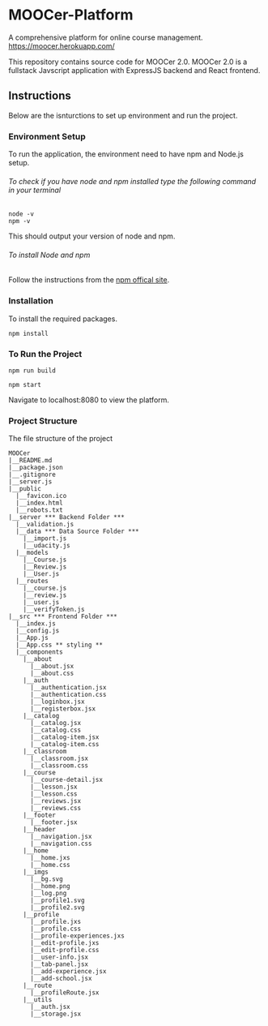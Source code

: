 # MOOCer-Platform

A comprehensive platform for online course management. https://moocer.herokuapp.com/

This repository contains source code for MOOCer 2.0. MOOCer 2.0 is a fullstack Javscript application with ExpressJS backend and React frontend.

## Instructions

Below are the isnturctions to set up environment and run the project.

### Environment Setup

To run the application, the environment need to have npm and Node.js setup.

###### To check if you have node and npm installed type the following command in your terminal

```
node -v
npm -v
```

This should output your version of node and npm.

###### To install Node and npm

Follow the instructions from the [npm offical site](https://www.npmjs.com/get-npm).

### Installation

To install the required packages.

```
npm install
```

### To Run the Project

```
npm run build

npm start
```
Navigate to localhost:8080 to view the platform.

### Project Structure

The file structure of the project

```
MOOCer
|__README.md
|__package.json
|__.gitignore
|__server.js
|__public
  |__favicon.ico
  |__index.html
  |__robots.txt
|__server *** Backend Folder ***
  |__validation.js
  |__data *** Data Source Folder ***
    |__import.js
    |__udacity.js
  |__models
    |__Course.js
    |__Review.js
    |__User.js
  |__routes
    |__course.js
    |__review.js
    |__user.js
    |__verifyToken.js
|__src *** Frontend Folder ***
  |__index.js
  |__config.js
  |__App.js
  |__App.css ** styling **
  |__components
    |__about
      |__about.jsx
      |__about.css
    |__auth
      |__authentication.jsx
      |__authentication.css
      |__loginbox.jsx
      |__registerbox.jsx
    |__catalog
      |__catalog.jsx
      |__catalog.css
      |__catalog-item.jsx
      |__catalog-item.css
    |__classroom
      |__classroom.jsx
      |__classroom.css
    |__course
      |__course-detail.jsx
      |__lesson.jsx
      |__lesson.css
      |__reviews.jsx
      |__reviews.css
    |__footer
      |__footer.jsx
    |__header
      |__navigation.jsx
      |__navigation.css
    |__home
      |__home.jxs
      |__home.css
    |__imgs
      |__bg.svg
      |__home.png
      |__log.png
      |__profile1.svg
      |__profile2.svg
    |__profile
      |__profile.jxs
      |__profile.css
      |__profile-experiences.jxs
      |__edit-profile.jxs
      |__edit-profile.css
      |__user-info.jsx
      |__tab-panel.jsx
      |__add-experience.jsx
      |__add-school.jsx
    |__route
      |__profileRoute.jsx
    |__utils
      |__auth.jsx
      |__storage.jsx


```
